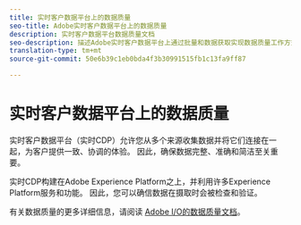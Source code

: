 ```yaml
---
title: 实时客户数据平台上的数据质量
seo-title: Adobe实时客户数据平台上的数据质量
description: 实时客户数据平台数据质量文档
seo-description: 描述Adobe实时客户数据平台上通过批量和数据获取实现数据质量工作方式的文档
translation-type: tm+mt
source-git-commit: 50e6b39c1eb0bda4f3b30991515fb1c13fa9ff87

---
```



# 实时客户数据平台上的数据质量

实时客户数据平台（实时CDP）允许您从多个来源收集数据并将它们连接在一起，为客户提供一致、协调的体验。 因此，确保数据完整、准确和简洁至关重要。

实时CDP构建在Adobe Experience Platform之上，并利用许多Experience Platform服务和功能。 因此，您可以确信数据在摄取时会被检查和验证。

有关数据质量的更多详细信息，请阅读 [Adobe I/O的数据质量文档](../../ingestion/quality/overview.md)。